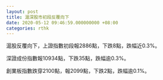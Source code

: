 ```yaml
---
layout: post
title: 滬深股市初段反覆向下
date: 2020-05-12 09:46:59.000000000 +08:00
categories: rthk
---
```


滬股反覆向下，上證指數初段報2886點，下跌8點，跌幅近0.3%。

深證成份指數報10934點，下跌35點，跌幅逾0.3%。

創業板指數跌穿2100點，報2099點，下跌2點，跌幅逾0.1%。
